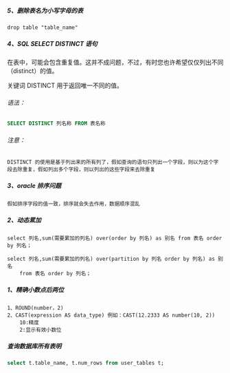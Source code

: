 ##### 5、删除表名为小写字母的表

```
drop table "table_name"
```



##### 4、SQL SELECT DISTINCT 语句

在表中，可能会包含重复值。这并不成问题，不过，有时您也许希望仅仅列出不同（distinct）的值。

关键词 DISTINCT 用于返回唯一不同的值。

###### 语法：

```sql
SELECT DISTINCT 列名称 FROM 表名称
```

###### 注意：

```
DISTINCT 的使用是基于列出来的所有列了，假如查询的语句只列出一个字段，则以为这个字段去除重复，假如列出多个字段，则以列出的这些字段来去除重复
```

##### 3、oracle 排序问题

```
假如排序字段的值一致，排序就会失去作用，数据顺序混乱
```

##### 2、动态累加

```
select 列名,sum(需要累加的列名) over(order by 列名) as 别名 from 表名 order by 列名；

select 列名,sum(需要累加的列名) over(partition by 列名 order by 列名) as 别名 
	from 表名 order by 列名；

```

##### 1、精确小数点后两位

```
1、ROUND(number，2)
2、CAST(expression AS data_type) 例如：CAST(12.2333 AS number(10, 2)) 
	10:精度
	2:显示有效小数位
```

##### 查询数据库所有表明

```sql
select t.table_name, t.num_rows from user_tables t;
```

